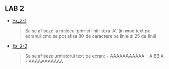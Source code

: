 ## LAB 2

- [Ex_2-1](https://github.com/hdott/UPM-UMFST---Computer-Science/blob/master/Year%20-%201/Semester%201/Fundamentals%20of%20Programming/Lab%202/Ex2_1.c)
    > Sa se afiseze la mijlocul primei linii litera 'A'. (in mod text pe ecranul cmd se pot afisa 80 de caractere pe linie si 25 de linii)
- [Ex_2-2](https://github.com/hdott/UPM-UMFST---Computer-Science/blob/master/Year%20-%201/Semester%201/Fundamentals%20of%20Programming/Lab%202/Ex2_2.c)
    > Sa se afiseze urmatorul text pe ecran:
        - AAAAAAAAAAA
        - A    BB   A
        - AAAAAAAAAAA